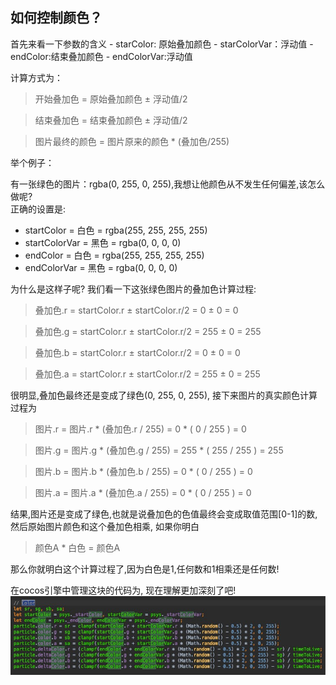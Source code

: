  
## 如何控制颜色？   
首先来看一下参数的含义 
    - starColor: 原始叠加颜色
    - starColorVar：浮动值
    - endColor:结束叠加颜色
    - endColorVar:浮动值

计算方式为：  
> 开始叠加色 = 原始叠加颜色 ± 浮动值/2

> 结束叠加色 = 结束叠加颜色 ± 浮动值/2

> 图片最终的颜色 = 图片原来的颜色 * (叠加色/255)

举个例子：  

有一张绿色的图片：rgba(0, 255, 0, 255),我想让他颜色从不发生任何偏差,该怎么做呢?   
正确的设置是:
- startColor = 白色 = rgba(255, 255, 255, 255) 
- startColorVar = 黑色 = rgba(0,   0,   0,   0) 
- endColor   = 白色 = rgba(255, 255, 255, 255) 
- endColorVar   = 黑色 = rgba(0,   0,   0,   0) 
 
为什么是这样子呢?
我们看一下这张绿色图片的叠加色计算过程: 
> 叠加色.r = startColor.r ± startColor.r/2 = 0 ± 0 = 0 

>  叠加色.g = startColor.r ± startColor.r/2 = 255 ± 0 = 255

>  叠加色.b = startColor.r ± startColor.r/2 = 0 ± 0 = 0

>  叠加色.a = startColor.r ± startColor.r/2 = 255 ± 0 = 255

很明显,叠加色最终还是变成了绿色(0, 255, 0, 255), 接下来图片的真实颜色计算过程为

> 图片.r = 图片.r * (叠加色.r / 255) = 0 * ( 0 / 255 ) = 0

> 图片.g = 图片.g * (叠加色.g / 255) = 255 * ( 255 / 255 ) = 255

> 图片.b = 图片.b * (叠加色.b / 255) = 0 * ( 0 / 255 ) = 0

> 图片.a = 图片.a * (叠加色.a / 255) = 0 * ( 0 / 255 ) = 0

结果,图片还是变成了绿色,也就是说叠加色的色值最终会变成取值范围[0-1]的数,然后原始图片颜色和这个叠加色相乘, 如果你明白 
> 颜色A * 白色 = 颜色A

那么你就明白这个计算过程了,因为白色是1,任何数和1相乘还是任何数!

在cocos引擎中管理这块的代码为, 现在理解更加深刻了吧!
![](37998e04.png)